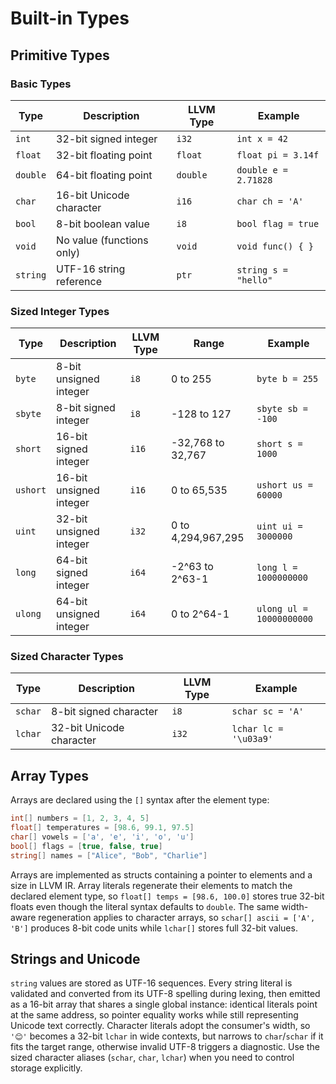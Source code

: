 # Built-in Types

## Primitive Types

### Basic Types

| Type | Description | LLVM Type | Example |
|------|-------------|-----------|---------|
| `int` | 32-bit signed integer | `i32` | `int x = 42` |
| `float` | 32-bit floating point | `float` | `float pi = 3.14f` |
| `double` | 64-bit floating point | `double` | `double e = 2.71828` |
| `char` | 16-bit Unicode character | `i16` | `char ch = 'A'` |
| `bool` | 8-bit boolean value | `i8` | `bool flag = true` |
| `void` | No value (functions only) | `void` | `void func() { }` |
| `string` | UTF-16 string reference | `ptr` | `string s = "hello"` |

### Sized Integer Types

| Type | Description | LLVM Type | Range | Example |
|------|-------------|-----------|-------|---------|
| `byte` | 8-bit unsigned integer | `i8` | 0 to 255 | `byte b = 255` |
| `sbyte` | 8-bit signed integer | `i8` | -128 to 127 | `sbyte sb = -100` |
| `short` | 16-bit signed integer | `i16` | -32,768 to 32,767 | `short s = 1000` |
| `ushort` | 16-bit unsigned integer | `i16` | 0 to 65,535 | `ushort us = 60000` |
| `uint` | 32-bit unsigned integer | `i32` | 0 to 4,294,967,295 | `uint ui = 3000000` |
| `long` | 64-bit signed integer | `i64` | -2^63 to 2^63-1 | `long l = 1000000000` |
| `ulong` | 64-bit unsigned integer | `i64` | 0 to 2^64-1 | `ulong ul = 10000000000` |

### Sized Character Types

| Type | Description | LLVM Type | Example |
|------|-------------|-----------|---------|
| `schar` | 8-bit signed character | `i8` | `schar sc = 'A'` |
| `lchar` | 32-bit Unicode character | `i32` | `lchar lc = '\u03a9'` |

## Array Types

Arrays are declared using the `[]` syntax after the element type:

```cs
int[] numbers = [1, 2, 3, 4, 5]
float[] temperatures = [98.6, 99.1, 97.5]
char[] vowels = ['a', 'e', 'i', 'o', 'u']
bool[] flags = [true, false, true]
string[] names = ["Alice", "Bob", "Charlie"]
```

Arrays are implemented as structs containing a pointer to elements and a size in LLVM IR. Array literals regenerate their elements to match the declared element type, so `float[] temps = [98.6, 100.0]` stores true 32-bit floats even though the literal syntax defaults to `double`. The same width-aware regeneration applies to character arrays, so `schar[] ascii = ['A', 'B']` produces 8-bit code units while `lchar[]` stores full 32-bit values.

## Strings and Unicode

`string` values are stored as UTF-16 sequences. Every string literal is validated and converted from its UTF-8 spelling during lexing, then emitted as a 16-bit array that shares a single global instance: identical literals point at the same address, so pointer equality works while still representing Unicode text correctly. Character literals adopt the consumer's width, so `'😊'` becomes a 32-bit `lchar` in wide contexts, but narrows to `char`/`schar` if it fits the target range, otherwise invalid UTF-8 triggers a diagnostic. Use the sized character aliases (`schar`, `char`, `lchar`) when you need to control storage explicitly.